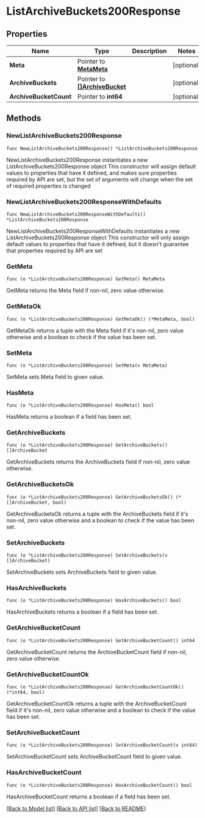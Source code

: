 # ListArchiveBuckets200Response

## Properties

Name | Type | Description | Notes
------------ | ------------- | ------------- | -------------
**Meta** | Pointer to [**MetaMeta**](MetaMeta.md) |  | [optional] 
**ArchiveBuckets** | Pointer to [**[]ArchiveBucket**](ArchiveBucket.md) |  | [optional] 
**ArchiveBucketCount** | Pointer to **int64** |  | [optional] 

## Methods

### NewListArchiveBuckets200Response

`func NewListArchiveBuckets200Response() *ListArchiveBuckets200Response`

NewListArchiveBuckets200Response instantiates a new ListArchiveBuckets200Response object
This constructor will assign default values to properties that have it defined,
and makes sure properties required by API are set, but the set of arguments
will change when the set of required properties is changed

### NewListArchiveBuckets200ResponseWithDefaults

`func NewListArchiveBuckets200ResponseWithDefaults() *ListArchiveBuckets200Response`

NewListArchiveBuckets200ResponseWithDefaults instantiates a new ListArchiveBuckets200Response object
This constructor will only assign default values to properties that have it defined,
but it doesn't guarantee that properties required by API are set

### GetMeta

`func (o *ListArchiveBuckets200Response) GetMeta() MetaMeta`

GetMeta returns the Meta field if non-nil, zero value otherwise.

### GetMetaOk

`func (o *ListArchiveBuckets200Response) GetMetaOk() (*MetaMeta, bool)`

GetMetaOk returns a tuple with the Meta field if it's non-nil, zero value otherwise
and a boolean to check if the value has been set.

### SetMeta

`func (o *ListArchiveBuckets200Response) SetMeta(v MetaMeta)`

SetMeta sets Meta field to given value.

### HasMeta

`func (o *ListArchiveBuckets200Response) HasMeta() bool`

HasMeta returns a boolean if a field has been set.

### GetArchiveBuckets

`func (o *ListArchiveBuckets200Response) GetArchiveBuckets() []ArchiveBucket`

GetArchiveBuckets returns the ArchiveBuckets field if non-nil, zero value otherwise.

### GetArchiveBucketsOk

`func (o *ListArchiveBuckets200Response) GetArchiveBucketsOk() (*[]ArchiveBucket, bool)`

GetArchiveBucketsOk returns a tuple with the ArchiveBuckets field if it's non-nil, zero value otherwise
and a boolean to check if the value has been set.

### SetArchiveBuckets

`func (o *ListArchiveBuckets200Response) SetArchiveBuckets(v []ArchiveBucket)`

SetArchiveBuckets sets ArchiveBuckets field to given value.

### HasArchiveBuckets

`func (o *ListArchiveBuckets200Response) HasArchiveBuckets() bool`

HasArchiveBuckets returns a boolean if a field has been set.

### GetArchiveBucketCount

`func (o *ListArchiveBuckets200Response) GetArchiveBucketCount() int64`

GetArchiveBucketCount returns the ArchiveBucketCount field if non-nil, zero value otherwise.

### GetArchiveBucketCountOk

`func (o *ListArchiveBuckets200Response) GetArchiveBucketCountOk() (*int64, bool)`

GetArchiveBucketCountOk returns a tuple with the ArchiveBucketCount field if it's non-nil, zero value otherwise
and a boolean to check if the value has been set.

### SetArchiveBucketCount

`func (o *ListArchiveBuckets200Response) SetArchiveBucketCount(v int64)`

SetArchiveBucketCount sets ArchiveBucketCount field to given value.

### HasArchiveBucketCount

`func (o *ListArchiveBuckets200Response) HasArchiveBucketCount() bool`

HasArchiveBucketCount returns a boolean if a field has been set.


[[Back to Model list]](../README.md#documentation-for-models) [[Back to API list]](../README.md#documentation-for-api-endpoints) [[Back to README]](../README.md)


